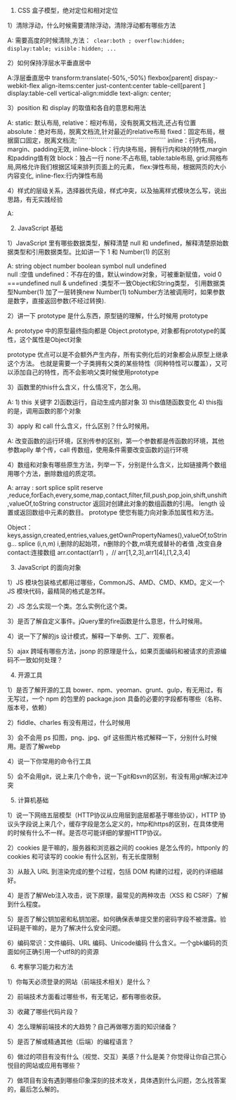 1. CSS 盒子模型，绝对定位和相对定位

1）清除浮动，什么时候需要清除浮动，清除浮动都有哪些方法

A: 需要高度的时候清除,方法：` clear:both ; overflow:hidden; display:table; visible：hidden; ...`

2）如何保持浮层水平垂直居中

A:浮层垂直居中
  	transform:translate(-50%,-50%)
  	flexbox[parent]
  		dispay:-webkit-flex
  		align-items:center
  		just-content:center
  	table-cell[parent ]
  		display:table-cell
  		vertical-align:middle
  		text-align: center;

3）position 和 display 的取值和各自的意思和用法

A:
    static: 默认布局,
    relative：相对布局，没有脱离文档流,还占有位置
    absolute：绝对布局，脱离文档流,针对最近的relative布局
    fixed：固定布局，根据窗口固定，脱离文档流;
    ````````````````````````````````````````````
    inline：行内布局，margin、padding无效,
    inline-block：行内块布局，拥有行内和块的特性,margin和padding值有效
    block：独占一行
    none:不占布局,
    table:table布局,
    grid:网格布局,网格允许我们根据区域来排列页面上的元素，
    flex:弹性布局，根据网页的大小内容变化,
    inline-flex:行内弹性布局


4）样式的层级关系，选择器优先级，样式冲突，以及抽离样式模块怎么写，说出思路，有无实践经验

A:

2. JavaScript 基础

1）JavaScript 里有哪些数据类型，解释清楚 null 和 undefined，解释清楚原始数据类型和引用数据类型。比如讲一下 1 和 Number(1) 的区别


A:  string object number boolean symbol null undefined    
    null :空值
    undefined：不存在的值，默认window对象，可被重新赋值，void 0 ===undefined
    null & undefined :类型不一致Object和String类型，
    引用数据类型Number(1) 加了一层转换new Number(1) toNumber方法被调用时，如果参数是数字，直接返回参数(不经过转换). 

2）讲一下 prototype 是什么东西，原型链的理解，什么时候用 prototype

A: prototype 中的原型最终指向都是 Object.prototype,
   对象都有prototype的属性，这个属性是Object对象
   
   prototype 优点可以是不会额外产生内存，所有实例化后的对象都会从原型上继承这个方法。
   也就是需要一个子类拥有父类的某些特性（同种特性可以覆盖），又可以添加自己的特性，而不会影响父类时候使用prototype


3）函数里的this什么含义，什么情况下，怎么用。
    
A:   1) this 关键字 2)函数运行，自动生成内部对象 3) this值随函数变化 4) this指的是，调用函数的那个对象


3）apply 和 call 什么含义，什么区别？什么时候用。

A: 改变函数的运行环境，区别传参的区别，第一个参数都是传函数的环境，其他参数aplly 单个传，call 传数组，使用条件需要改变函数的运行环境

4）数组和对象有哪些原生方法，列举一下，分别是什么含义，比如链接两个数组用哪个方法，删除数组的质定项。

A: array : sort splice split reserve ,reduce,forEach,every,some,map,contact,filter,fill,push,pop,join,shift,unshift,valueOf,toString
        constructor 返回对创建此对象的数组函数的引用。
        length      设置或返回数组中元素的数目。
        prototype   使您有能力向对象添加属性和方法。
    
  Object： keys,assign,created,entries,values,getOwnPropertyNames(),valueOf,toString...
  splice (i,n,m) i,删除的起始项，n删除的个数,m填充或替补的者值 ,改变自身 
  contact:连接数组 arr.contact(arr1) ，// arr[1,2,3],arr1[4],[1,2,3,4]
    
3. JavaScript 的面向对象

1）JS 模块包装格式都用过哪些，CommonJS、AMD、CMD、KMD。定义一个JS 模块代码，最精简的格式是怎样。

2）JS 怎么实现一个类。怎么实例化这个类。

3）是否了解自定义事件。jQuery里的fire函数是什么意思，什么时候用。

4）说一下了解的js 设计模式，解释一下单例、工厂、观察者。

5）ajax 跨域有哪些方法，jsonp 的原理是什么，如果页面编码和被请求的资源编码不一致如何处理？

4. 开源工具

1）是否了解开源的工具 bower、npm、yeoman、grunt、gulp，有无用过，有无写过，一个 npm 的包里的 package.json 具备的必要的字段都有哪些（名称、版本号，依赖）

2）fiddle、charles 有没有用过，什么时候用

3）会不会用 ps 扣图，png、jpg、gif 这些图片格式解释一下，分别什么时候用。是否了解webp

4）说一下你常用的命令行工具

5）会不会用git，说上来几个命令，说一下git和svn的区别，有没有用git解决过冲突

5. 计算机基础

1）说一下网络五层模型（HTTP协议从应用层到底层都基于哪些协议），HTTP 协议头字段说上来几个，缓存字段是怎么定义的，http和https的区别，在具体使用的时候有什么不一样。是否尽可能详细的掌握HTTP协议。

2）cookies 是干嘛的，服务器和浏览器之间的 cookies 是怎么传的，httponly 的 cookies 和可读写的 cookie 有什么区别，有无长度限制

3）从敲入 URL 到渲染完成的整个过程，包括 DOM 构建的过程，说的约详细越好。

4）是否了解Web注入攻击，说下原理，最常见的两种攻击（XSS 和 CSRF）了解到什么程度。

5）是否了解公钥加密和私钥加密。如何确保表单提交里的密码字段不被泄露。验证码是干嘛的，是为了解决什么安全问题。

6）编码常识：文件编码、URL 编码、Unicode编码 什么含义。一个gbk编码的页面如何正确引用一个utf8的的资源

6. 考察学习能力和方法

1）你每天必须登录的网站（前端技术相关）是什么？

2）前端技术方面看过哪些书，有无笔记，都有哪些收获。

3）收藏了哪些代码片段？

4）怎么理解前端技术的大趋势？自己再做哪方面的知识储备？

5）是否了解或精通其他（后端）的编程语言？

6）做过的项目有没有什么（视觉、交互）美感？什么是美？你觉得让你自己赏心悦目的网站或应用有哪些？

7）做项目有没有遇到哪些印象深刻的技术攻关，具体遇到什么问题，怎么找答案的，最后怎么解的。
 